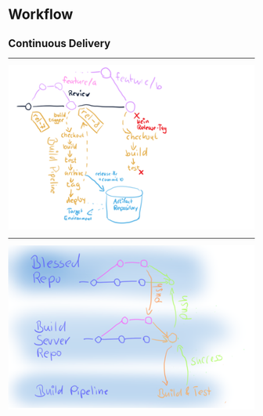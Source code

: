 # Workflow
## Continuous Delivery


---

![Continuous Delivery](workflow-continuous-delivery.png)

---

![Continuous Delivery - Variante](workflow-continuous-delivery-2.png)

